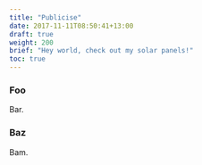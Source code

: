 ```yaml
---
title: "Publicise"
date: 2017-11-11T08:50:41+13:00
draft: true
weight: 200
brief: "Hey world, check out my solar panels!"
toc: true
---
```


### Foo

Bar.

### Baz

Bam.